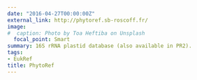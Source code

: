 ```yaml
---
date: "2016-04-27T00:00:00Z"
external_link: http://phytoref.sb-roscoff.fr/
image:
#  caption: Photo by Toa Heftiba on Unsplash
  focal_point: Smart
summary: 16S rRNA plastid database (also available in PR2).
tags:
- EukRef
title: PhytoRef
---
```

